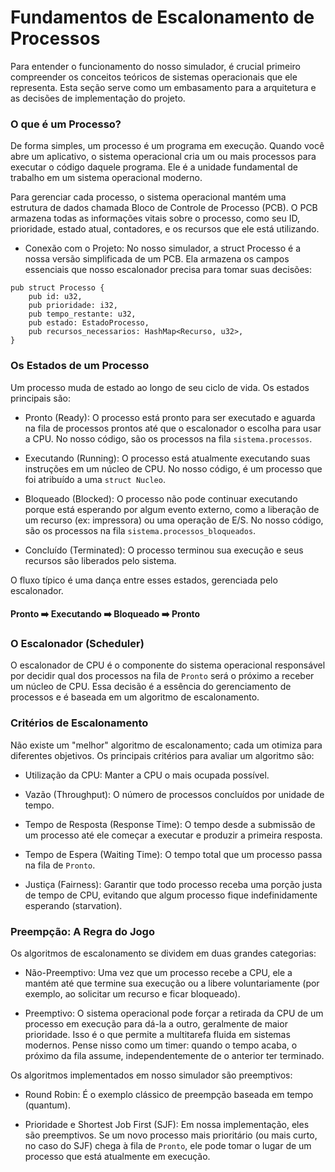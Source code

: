 # Fundamentos de Escalonamento de Processos

Para entender o funcionamento do nosso simulador, é crucial primeiro compreender os conceitos teóricos de sistemas operacionais que ele representa. Esta seção serve como um embasamento para a arquitetura e as decisões de implementação do projeto.

### O que é um Processo?

De forma simples, um processo é um programa em execução. Quando você abre um aplicativo, o sistema operacional cria um ou mais processos para executar o código daquele programa. Ele é a unidade fundamental de trabalho em um sistema operacional moderno.

Para gerenciar cada processo, o sistema operacional mantém uma estrutura de dados chamada Bloco de Controle de Processo (PCB). O PCB armazena todas as informações vitais sobre o processo, como seu ID, prioridade, estado atual, contadores, e os recursos que ele está utilizando.

- Conexão com o Projeto: No nosso simulador, a struct Processo é a nossa versão simplificada de um PCB. Ela armazena os campos essenciais que nosso escalonador precisa para tomar suas decisões:

```
pub struct Processo {
    pub id: u32,
    pub prioridade: i32,
    pub tempo_restante: u32,
    pub estado: EstadoProcesso,
    pub recursos_necessarios: HashMap<Recurso, u32>,
}
```

### Os Estados de um Processo

Um processo muda de estado ao longo de seu ciclo de vida. Os estados principais são:

- Pronto (Ready): O processo está pronto para ser executado e aguarda na fila de processos prontos até que o escalonador o escolha para usar a CPU. No nosso código, são os processos na fila `sistema.processos`.

- Executando (Running): O processo está atualmente executando suas instruções em um núcleo de CPU. No nosso código, é um processo que foi atribuído a uma `struct Nucleo`.

- Bloqueado (Blocked): O processo não pode continuar executando porque está esperando por algum evento externo, como a liberação de um recurso (ex: impressora) ou uma operação de E/S. No nosso código, são os processos na fila `sistema.processos_bloqueados`.

- Concluído (Terminated): O processo terminou sua execução e seus recursos são liberados pelo sistema.

O fluxo típico é uma dança entre esses estados, gerenciada pelo escalonador.

#### Pronto ➡️ Executando ➡️ Bloqueado ➡️ Pronto

### O Escalonador (Scheduler)

O escalonador de CPU é o componente do sistema operacional responsável por decidir qual dos processos na fila de `Pronto` será o próximo a receber um núcleo de CPU. Essa decisão é a essência do gerenciamento de processos e é baseada em um algoritmo de escalonamento.

### Critérios de Escalonamento

Não existe um "melhor" algoritmo de escalonamento; cada um otimiza para diferentes objetivos. Os principais critérios para avaliar um algoritmo são:

- Utilização da CPU: Manter a CPU o mais ocupada possível.

- Vazão (Throughput): O número de processos concluídos por unidade de tempo.

- Tempo de Resposta (Response Time): O tempo desde a submissão de um processo até ele começar a executar e produzir a primeira resposta.

- Tempo de Espera (Waiting Time): O tempo total que um processo passa na fila de `Pronto`.

- Justiça (Fairness): Garantir que todo processo receba uma porção justa de tempo de CPU, evitando que algum processo fique indefinidamente esperando (starvation).

### Preempção: A Regra do Jogo

Os algoritmos de escalonamento se dividem em duas grandes categorias:

- Não-Preemptivo: Uma vez que um processo recebe a CPU, ele a mantém até que termine sua execução ou a libere voluntariamente (por exemplo, ao solicitar um recurso e ficar bloqueado).

- Preemptivo: O sistema operacional pode forçar a retirada da CPU de um processo em execução para dá-la a outro, geralmente de maior prioridade. Isso é o que permite a multitarefa fluida em sistemas modernos. Pense nisso como um timer: quando o tempo acaba, o próximo da fila assume, independentemente de o anterior ter terminado.

Os algoritmos implementados em nosso simulador são preemptivos:

- Round Robin: É o exemplo clássico de preempção baseada em tempo (quantum).

- Prioridade e Shortest Job First (SJF): Em nossa implementação, eles são preemptivos. Se um novo processo mais prioritário (ou mais curto, no caso do SJF) chega à fila de `Pronto`, ele pode tomar o lugar de um processo que está atualmente em execução.
